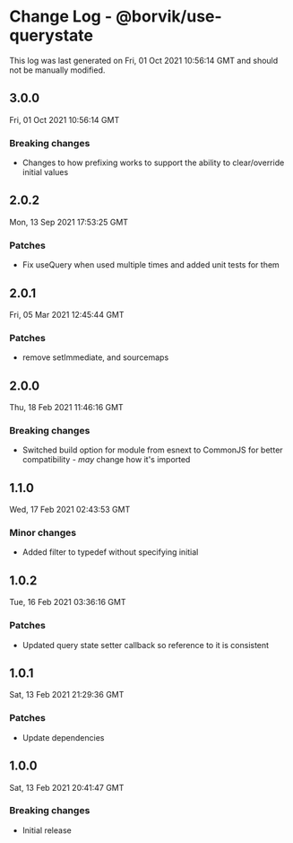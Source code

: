 # Change Log - @borvik/use-querystate

This log was last generated on Fri, 01 Oct 2021 10:56:14 GMT and should not be manually modified.

## 3.0.0
Fri, 01 Oct 2021 10:56:14 GMT

### Breaking changes

- Changes to how prefixing works to support the ability to clear/override initial values

## 2.0.2
Mon, 13 Sep 2021 17:53:25 GMT

### Patches

- Fix useQuery when used multiple times and added unit tests for them

## 2.0.1
Fri, 05 Mar 2021 12:45:44 GMT

### Patches

- remove setImmediate, and sourcemaps

## 2.0.0
Thu, 18 Feb 2021 11:46:16 GMT

### Breaking changes

- Switched build option for module from esnext to CommonJS for better compatibility - _may_ change how it's imported

## 1.1.0
Wed, 17 Feb 2021 02:43:53 GMT

### Minor changes

- Added filter to typedef without specifying initial

## 1.0.2
Tue, 16 Feb 2021 03:36:16 GMT

### Patches

- Updated query state setter callback so reference to it is consistent

## 1.0.1
Sat, 13 Feb 2021 21:29:36 GMT

### Patches

- Update dependencies

## 1.0.0
Sat, 13 Feb 2021 20:41:47 GMT

### Breaking changes

- Initial release

